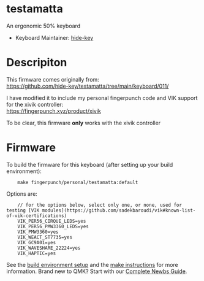 # testamatta

An ergonomic 50% keyboard

* Keyboard Maintainer: [hide-key](https://github.com/hide-key)

# Descripiton

This firmware comes originally from:  
https://github.com/hide-key/testamatta/tree/main/keyboard/011/  

I have modified it to include my personal fingerpunch code and VIK support for the xivik controller:  
https://fingerpunch.xyz/product/xivik  

To be clear, this firmware **only** works with the xivik controller

# Firmware

To build the firmware for this keyboard (after setting up your build environment):
```
    make fingerpunch/personal/testamatta:default
```

Options are:
```
    // for the options below, select only one, or none, used for testing [VIK modules](https://github.com/sadekbaroudi/vik#known-list-of-vik-certifications)
    VIK_PER56_CIRQUE_LEDS=yes
    VIK_PER56_PMW3360_LEDS=yes
    VIK_PMW3360=yes
    VIK_WEACT_ST7735=yes
    VIK_GC9A01=yes
    VIK_WAVESHARE_22224=yes
    VIK_HAPTIC=yes
```

See the [build environment setup](https://docs.qmk.fm/#/getting_started_build_tools) and the [make instructions](https://docs.qmk.fm/#/getting_started_make_guide) for more information. Brand new to QMK? Start with our [Complete Newbs Guide](https://docs.qmk.fm/#/newbs).
